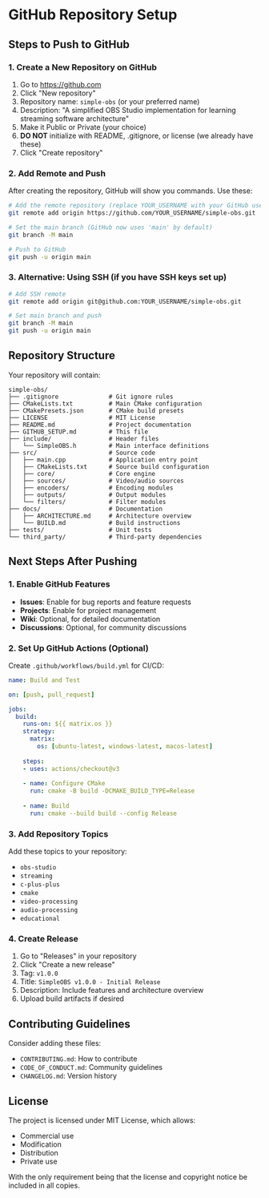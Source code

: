 # GitHub Repository Setup

## Steps to Push to GitHub

### 1. Create a New Repository on GitHub
1. Go to https://github.com
2. Click "New repository"
3. Repository name: `simple-obs` (or your preferred name)
4. Description: "A simplified OBS Studio implementation for learning streaming software architecture"
5. Make it Public or Private (your choice)
6. **DO NOT** initialize with README, .gitignore, or license (we already have these)
7. Click "Create repository"

### 2. Add Remote and Push
After creating the repository, GitHub will show you commands. Use these:

```bash
# Add the remote repository (replace YOUR_USERNAME with your GitHub username)
git remote add origin https://github.com/YOUR_USERNAME/simple-obs.git

# Set the main branch (GitHub now uses 'main' by default)
git branch -M main

# Push to GitHub
git push -u origin main
```

### 3. Alternative: Using SSH (if you have SSH keys set up)
```bash
# Add SSH remote
git remote add origin git@github.com:YOUR_USERNAME/simple-obs.git

# Set main branch and push
git branch -M main
git push -u origin main
```

## Repository Structure

Your repository will contain:

```
simple-obs/
├── .gitignore              # Git ignore rules
├── CMakeLists.txt          # Main CMake configuration
├── CMakePresets.json       # CMake build presets
├── LICENSE                 # MIT License
├── README.md               # Project documentation
├── GITHUB_SETUP.md         # This file
├── include/                # Header files
│   └── SimpleOBS.h         # Main interface definitions
├── src/                    # Source code
│   ├── main.cpp            # Application entry point
│   ├── CMakeLists.txt      # Source build configuration
│   ├── core/               # Core engine
│   ├── sources/            # Video/audio sources
│   ├── encoders/           # Encoding modules
│   ├── outputs/            # Output modules
│   └── filters/            # Filter modules
├── docs/                   # Documentation
│   ├── ARCHITECTURE.md     # Architecture overview
│   └── BUILD.md            # Build instructions
├── tests/                  # Unit tests
└── third_party/            # Third-party dependencies
```

## Next Steps After Pushing

### 1. Enable GitHub Features
- **Issues**: Enable for bug reports and feature requests
- **Projects**: Enable for project management
- **Wiki**: Optional, for detailed documentation
- **Discussions**: Optional, for community discussions

### 2. Set Up GitHub Actions (Optional)
Create `.github/workflows/build.yml` for CI/CD:

```yaml
name: Build and Test

on: [push, pull_request]

jobs:
  build:
    runs-on: ${{ matrix.os }}
    strategy:
      matrix:
        os: [ubuntu-latest, windows-latest, macos-latest]
    
    steps:
    - uses: actions/checkout@v3
    
    - name: Configure CMake
      run: cmake -B build -DCMAKE_BUILD_TYPE=Release
    
    - name: Build
      run: cmake --build build --config Release
```

### 3. Add Repository Topics
Add these topics to your repository:
- `obs-studio`
- `streaming`
- `c-plus-plus`
- `cmake`
- `video-processing`
- `audio-processing`
- `educational`

### 4. Create Release
1. Go to "Releases" in your repository
2. Click "Create a new release"
3. Tag: `v1.0.0`
4. Title: `SimpleOBS v1.0.0 - Initial Release`
5. Description: Include features and architecture overview
6. Upload build artifacts if desired

## Contributing Guidelines

Consider adding these files:
- `CONTRIBUTING.md`: How to contribute
- `CODE_OF_CONDUCT.md`: Community guidelines
- `CHANGELOG.md`: Version history

## License

The project is licensed under MIT License, which allows:
- Commercial use
- Modification
- Distribution
- Private use

With the only requirement being that the license and copyright notice be included in all copies. 